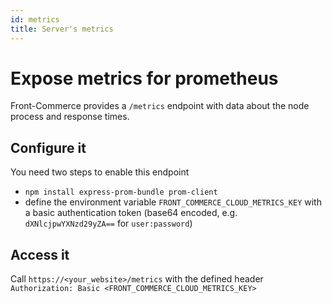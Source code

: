 ```yaml
---
id: metrics
title: Server's metrics
---
```


# Expose metrics for prometheus

Front-Commerce provides a `/metrics` endpoint with data about the node process and response times.

## Configure it

You need two steps to enable this endpoint

- `npm install express-prom-bundle prom-client`
- define the environment variable `FRONT_COMMERCE_CLOUD_METRICS_KEY` with a basic authentication token (base64 encoded, e.g. `dXNlcjpwYXNzd29yZA==` for `user:password`)

## Access it

Call `https://<your_website>/metrics` with the defined header `Authorization: Basic <FRONT_COMMERCE_CLOUD_METRICS_KEY>`
